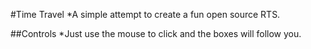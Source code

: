 #Time Travel
*A simple attempt to create a fun open source RTS.

##Controls
*Just use the mouse to click and the boxes will follow you.


